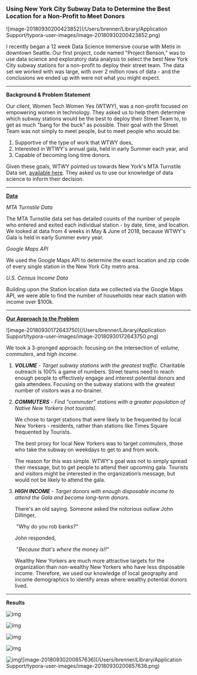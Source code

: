 ### Using New York City Subway Data to Determine the Best Location for a Non-Profit to Meet Donors

![image-20180930200423852](/Users/brenner/Library/Application Support/typora-user-images/image-20180930200423852.png)

I recently began a 12 week Data Science Immersive course with Metis in downtown Seattle. Our first project, code named "Project Benson," was to use data science and exploratory data analysis to select the best New York City subway stations for a non-profit to deploy their street team. The data set we worked with was large, with over 2 million rows of data - and the conclusions we ended up with were not what you might expect.



---



**Background & Problem Statement**

Our client,  Women Tech Women Yes (WTWY), was a non-profit focused on empowering women in technology. They asked us to help them determine which subway stations would be the best to deploy their Street Team to, to get as much "bang for the buck" as possible. Their goal with the Street Team was not simply to meet people, but to meet people who would be:

1. Supportive of the type of work that WTWY does,
2. Interested in WTWY's annual gala, held in early Summer each year, and
3. Capable of becoming long time donors.



Given these goals, WTWY pointed us towards New York's MTA Turnstile Data set, [available here](http://web.mta.info/developers/turnstile.html). They asked us to use our knowledge of data science to inform their decision.



---



<u>**Data**</u>

*MTA Turnstile Data*

The MTA Turnstile data set has detailed counts of the number of people who entered and exited each individual station - by date, time, and location. We looked at data from 4 weeks in May & June of 2018, because WTWY's Gala is held in early Summer every year.

*Google Maps API*

We used the Google Maps API to determine the exact location and zip code of every single station in the New York City metro area.

*U.S. Census Income Data*

Building upon the Station location data we collected via the Google Maps API, we were able to find the number of households near each station with income over $100k.



---



<u>**Our Approach to the Problem**</u>

![image-20180930172643750](/Users/brenner/Library/Application Support/typora-user-images/image-20180930172643750.png)

We took a 3-pronged approach: focusing on the intersection of *volume, commuters*, and *high income.*

1. ***VOLUME*** - *Target subway stations with the greatest traffic.*
   Charitable outreach is 100% a game of numbers. Street teams need to reach enough people to effectively engage and interest potential donors and gala attendees. Focusing on the subway stations with the greatest number of visitors was a no-brainer.

2. ***COMMUTERS*** - *Find "commuter" stations with a greater population of Native New Yorkers (not tourists).*

   We chose to target stations that were likely to be frequented by local New Yorkers - residents, rather than stations like Times Square frequented by Tourists.

   The best proxy for local New Yorkers was to target *commuters*, those who take the subway on weekdays to get to and from work.

   The reason for this was simple. WTWY's goal was not to simply spread their message, but to get people to attend their upcoming gala. Tourists and visitors might be interested in the organization’s message, but would not be likely to attend the gala.

3. ***HIGH INCOME*** - *Target donors with enough disposable income to attend the Gala and become long-term donors.*

   There's an old saying. Someone asked the notorious outlaw John Dillinger,

   ​	"Why do you rob banks?"

   John responded,

   ​	"*Because that's where the money is!!*"

   Wealthy New Yorkers are much more attractive targets for the organization than non-wealthy New Yorkers who have less disposable income. Therefore, we used our knowledge of local geography and income demographics to identify areas where wealthy potential donors lived.


---



**Results**

![img](https://lh6.googleusercontent.com/WQgeOoK1Axgk4Ylp3dBOEPI_Sd7LSRpCh-TzsPK5Ubr8doU359wtIYCMNf6s-4ejDNX3ZrBHRILiAwBXr6X2dQbtyT6FIkEn0Gbg43kiOtIFwiyWfcZ8W2ezD31BoqGNxKqd9-Jzsdo)

 ![img](https://lh4.googleusercontent.com/s6vyyMw6H1LJt24hDnbiPhD6zju3lnKFc1k55P2M8BdIBgok5drw11QaRtbLyoJTXHSnXaO9aGKU4A_9640vmU3a0sa8qcP7W4dfP4CTG_-9Uwibe0Xl6nWA16AQYXjo1PiQk4hlB9Q)

![img](https://lh3.googleusercontent.com/klGo6vIrKkWTSmiVN3ddqi7AJdjM_PlFifv7xkMPICX0JRP9-FB6kozsCsiVbUS6XaSP3SNBnO4A5oV7lpH-rqmbYpqtv8h_I-yEURvN3J8w-3MNekscWR2-M_NSrSPYbEwlhy9FEeg)

![img](https://lh6.googleusercontent.com/2fv84ZU3HwACPrv5Elnk4mPPPe2bSlip5E7KRf306_apc2_sdYrSGvjoNjOG4uy_9Qb9mzaGy8hNL5M9Fhl18Iv3bJXRInQJuEO4IVVp6g0gqjyM7iYEHoO7uKGYerLDLTFTuMM4vCc)

![img](https://lh4.googleusercontent.com/2ANS__JXFslx7HHUMvNS6Uxbg9hd6-5Fzzwws5WDbLRJ83vn8TiihmiboE_qCSRrwGfswX78xvkFXm8D3d4Co27ixArl9rpmmQdOhC5rBIvP6m5FaZxR6aoDr-2V02oMKaexTZXzbUI)![image-20180930200857636](/Users/brenner/Library/Application Support/typora-user-images/image-20180930200857636.png)